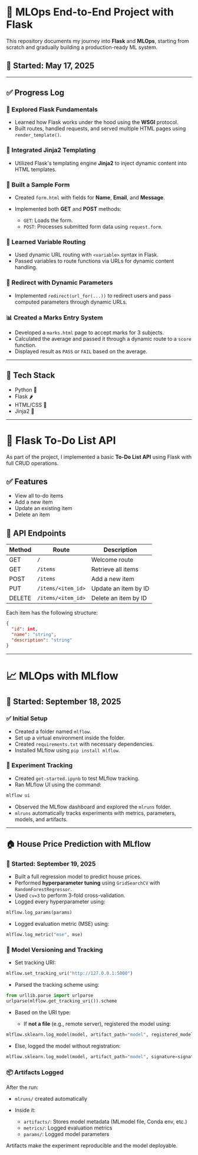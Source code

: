 # 🚀 MLOps End-to-End Project with Flask

This repository documents my journey into **Flask** and **MLOps**, starting from scratch and gradually building a production-ready ML system.

## 📅 Started: May 17, 2025

---

## ✅ Progress Log

### 📌 Explored Flask Fundamentals

* Learned how Flask works under the hood using the **WSGI** protocol.
* Built routes, handled requests, and served multiple HTML pages using `render_template()`.

### 🧩 Integrated Jinja2 Templating

* Utilized Flask's templating engine **Jinja2** to inject dynamic content into HTML templates.

### 📝 Built a Sample Form

* Created `form.html` with fields for **Name**, **Email**, and **Message**.
* Implemented both **GET** and **POST** methods:

  * `GET`: Loads the form.
  * `POST`: Processes submitted form data using `request.form`.

### 🔗 Learned Variable Routing

* Used dynamic URL routing with `<variable>` syntax in Flask.
* Passed variables to route functions via URLs for dynamic content handling.

### 🔄 Redirect with Dynamic Parameters

* Implemented `redirect(url_for(...))` to redirect users and pass computed parameters through dynamic URLs.

### 📊 Created a Marks Entry System

* Developed a `marks.html` page to accept marks for 3 subjects.
* Calculated the average and passed it through a dynamic route to a `score` function.
* Displayed result as `PASS` or `FAIL` based on the average.

---

## 🔧 Tech Stack

* Python 🐍
* Flask 🌶️
* HTML/CSS 🎨
* Jinja2 🧩

---

# 📌 Flask To-Do List API

As part of the project, I implemented a basic **To-Do List API** using Flask with full CRUD operations.

## ✅ Features

* View all to-do items
* Add a new item
* Update an existing item
* Delete an item

## 🔗 API Endpoints

| Method | Route              | Description          |
| ------ | ------------------ | -------------------- |
| GET    | `/`                | Welcome route        |
| GET    | `/items`           | Retrieve all items   |
| POST   | `/items`           | Add a new item       |
| PUT    | `/items/<item_id>` | Update an item by ID |
| DELETE | `/items/<item_id>` | Delete an item by ID |

Each item has the following structure:

```json
{
  "id": int,
  "name": "string",
  "description": "string"
}
```

---

# 📈 MLOps with MLflow

## 📅 Started: September 18, 2025

### ✅ Initial Setup

* Created a folder named `mlflow`.
* Set up a virtual environment inside the folder.
* Created `requirements.txt` with necessary dependencies.
* Installed MLflow using `pip install mlflow`.

### 🧪 Experiment Tracking

* Created `get-started.ipynb` to test MLflow tracking.
* Ran MLflow UI using the command:

```bash
mlflow ui
```

* Observed the MLflow dashboard and explored the `mlruns` folder.
* `mlruns` automatically tracks experiments with metrics, parameters, models, and artifacts.

---

## 🏠 House Price Prediction with MLflow

### 📅 Started: September 19, 2025

* Built a full regression model to predict house prices.
* Performed **hyperparameter tuning** using `GridSearchCV` with `RandomForestRegressor`.
* Used `cv=3` to perform 3-fold cross-validation.
* Logged every hyperparameter using:

```python
mlflow.log_params(params)
```

* Logged evaluation metric (MSE) using:

```python
mlflow.log_metric("mse", mse)
```

### 🔁 Model Versioning and Tracking

* Set tracking URI:

```python
mlflow.set_tracking_uri("http://127.0.0.1:5000")
```

* Parsed the tracking scheme using:

```python
from urllib.parse import urlparse
urlparse(mlflow.get_tracking_uri()).scheme
```

* Based on the URI type:

  * If **not a file** (e.g., remote server), registered the model using:

```python
mlflow.sklearn.log_model(model, artifact_path="model", registered_model_name="Best Random Forest Model")
```

* Else, logged the model without registration:

```python
mlflow.sklearn.log_model(model, artifact_path="model", signature=signature, input_example=X_test[:5])
```

### 📦 Artifacts Logged

After the run:

* `mlruns/` created automatically
* Inside it:

  * `artifacts/`: Stores model metadata (MLmodel file, Conda env, etc.)
  * `metrics/`: Logged evaluation metrics
  * `params/`: Logged model parameters

Artifacts make the experiment reproducible and the model deployable.


